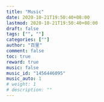 ```yaml
---
title: "Music"
date: 2020-10-21T19:50:40+08:00
lastmod: 2020-10-21T19:50:40+08:00
draft: false
tags: ["", ""]
categories: [""]
author: "百里"
comment: false
toc: true
reward: true
music: false
music_id: "1456446095"
music_auto: 1
# weight: 1
# description: ""
---
```


